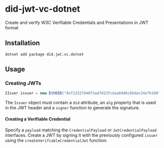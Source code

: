 # did-jwt-vc-dotnet

Create and verify W3C Verifiable Credentials and Presentations in JWT format

## Installation

```
dotnet add package did.jwt.vc.dotnet
```

## Usage

### Creating JWTs

```csharp
IIsuer issuer = new EthDID("0xf1232f840f3ad7d23fcdaa84d6c66dac24efb198", "d8b595680851765f38ea5405129244ba3cbad84467d190859f4c8b20c1ff6c75";
```

The `Issuer` object must contain a `did` attribute, an `alg` property that is used in the JWT header and a `signer` function to generate the signature.

#### Creating a Verifiable Credential

Specify a `payload` matching the `CredentialPayload` or `JwtCredentialPayload` interfaces. Create a JWT by signing it with the previously configured `issuer` using the `createVerifiableCredentialJwt` function: